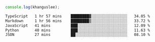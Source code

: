 ```js
console.log(khanguslee);
```

<!--START_SECTION:waka-->

```txt
TypeScript   1 hr 57 mins    ████████▓░░░░░░░░░░░░░░░░   34.05 %
Markdown     1 hr 56 mins    ████████▒░░░░░░░░░░░░░░░░   33.72 %
JavaScript   41 mins         ███░░░░░░░░░░░░░░░░░░░░░░   12.09 %
Python       40 mins         ███░░░░░░░░░░░░░░░░░░░░░░   11.63 %
JSON         27 mins         ██░░░░░░░░░░░░░░░░░░░░░░░   08.10 %
```

<!--END_SECTION:waka-->

<!--
**khanguslee/khanguslee** is a ✨ _special_ ✨ repository because its `README.md` (this file) appears on your GitHub profile.

Here are some ideas to get you started:

- 🔭 I’m currently working on ...
- 🌱 I’m currently learning ...
- 👯 I’m looking to collaborate on ...
- 🤔 I’m looking for help with ...
- 💬 Ask me about ...
- 📫 How to reach me: ...
- 😄 Pronouns: ...
- ⚡ Fun fact: ...
-->
